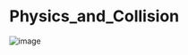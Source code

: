 # Physics_and_Collision

![image](https://github.com/Maelpena/Physics_and_Collision/assets/34342829/1f1f5838-74bc-4b31-874d-03669ed0ca9f)
